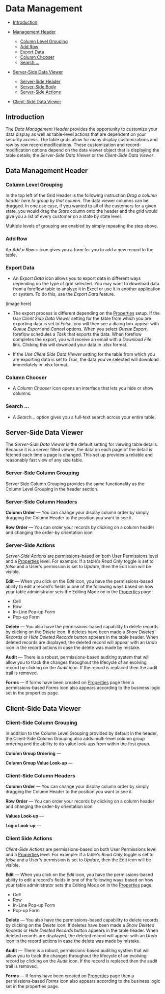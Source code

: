 # Data Management

- [Introduction](#introduction)
- [Management Header](#management-header)
    - [Column Level Grouping](#column-level-grouping)
    - [Add Row](#add-row)
    - [Export Data](#export-data)
    - [Column Chooser](#column-chooser)
    - [Search ...](#Search-...)
- [Server-Side Data Viewer](#server-side-data-viewer)
    - [Server-Side Header](#server-side-header)
    - [Server-Side Body](#server-side-body)
    - [Server-Side Actions](#server-side-actions)

- [Client-Side Data Viewer](#client-side-data-viewer)

<a name="introduction"></a>

## Introduction

The _Data Management Header_ provides the opportunity to customize your data display as well as table-level actions that are dependent on your security access. The table grids allow for many display customizations and row by row record modifications. These customization and record-modification options depend on the data viewer object that is displaying the table details; the _Server-Side Data Viewer_ or the _Client-Side Data Viewer_.

## Data Management Header


<a name="column-level-grouping"></a>

### Column Level Grouping

In the top left of the Grid Header is the following instruction _Drag a column header here to group by that column_.  The data viewer columns can be dragged.  In one use case, if you wanted to all of the customers for a given state, you would drag the _State_ column onto the header and the grid would give you a list of every customer on a state by state level.

Multiple levels of grouping are enabled by simply repeating the step above.

<a name="add-row"></a>

### Add Row

An _Add a Row_ **+** icon gives you a form for you to add a new record to the table.

<a name="export-data"></a>

### Export Data

- An _Export Data_ icon allows you to export data in different ways depending on the type of grid selected. You may want to download data from a foreflow table to analyze it in Excel or use it in another application or system.  To do this, use the _Export Data_ feature.

(image here)

- The export process is different depending on the [Properties](tables-properties.md) setup.  If the _Use Client Side Data Viewer_ setting for the table from which you are exporting data is set to _False_, you will then see a dialog box appear with _Queue Export_ and _Cancel_ options.  When you select _Queue Export_, foreflow schedules a _Task_ that exports the data.  When foreflow completes the export, you will receive an email with a _Download File_ link.  Clicking this will download your data in .xlsx format.

- If the _Use Client Side Data Viewer_ setting for the table from which you are exporting data is set to _True_, the data you've selected will download immediately in .xlsx format.

<a name="column-chooser"></a>

### Column Chooser

- A _Column Chooser_ icon opens an interface that lets you hide or show columns.

<a name="search-..."></a>

### Search ...

- A _Search..._ option gives you a full-text search across your entire table.

<a name="server-side-data-viewer"></a>

## Server-Side Data Viewer

The _Server-Side Data Viewer_ is the default setting for viewing table details.  Because it is a server filled viewer, the data on each page of the detail is fetched each time a page is changed.  This set up provides a reliable and reasonably fast view of any size table.  

<a name="server-side-column-grouping"></a>

### Server-Side Column Grouping

Server Side Column Grouping provides the same functionality as the Column Level Grouping in the header section.

<a name="server-side-column-headers"></a>

### Server-Side Column Headers

**Column Order** &mdash; You can change your display column order by simply dragging the Column Header to the position you want to see it.

**Row Order** &mdash; You can order your records by clicking on a column header and changing the order-by orientation icon 

<a name="server-side-actions"></a>

### Server-Side Actions

_Server-Side Actions_ are permissions-based on both User Permissions level and a [Properties](tables-properties) level. For example:  If a table's _Read Only_ toggle is set to _false_ and a User's permission is set to _Update_, then the Edit icon will be visible.

**Edit** &mdash; When you click on the _Edit_ icon, you have the permissions-based ability to edit a record's fields in one of the following ways based on how your table administrator sets the Editing Mode on in the [Properties](tables-properties#editing-mode) page.
- Cell
- Row
- In-Line Pop-up Form
- Pop-up Form


**Delete** &mdash; You also have the permissions-based capability to delete records by clicking on the _Delete_ icon. If deletes have been made a _Show Deleted Records_ or _Hide Deleted Records_ button appears in the table header.  When deleted records are displayed, the deleted record will appear with an _Undo_ icon in the record actions in case the delete was made by mistake.

**Audit** &mdash; There is a robust, permissions-based auditing system that will allow you to track the changes throughout the lifecycle of an evolving record by clicking on the _Audit_ icon.  If the record is replaced then the audit trail is removed.

**Forms** &mdash; If forms have been created on [Properties](tables-properties#forms-section) page then a permissions-based _Forms_ icon also appears according to the business logic set in the properties page.

<a name="client-side-data-viewer"></a>

## Client-Side Data Viewer

<a name="client-side-column-grouping"></a>

### Client-Side Column Grouping

In addition to the Column Level Grouping provided by default in the header, the Client-Side Column Grouping also adds multi-level column group ordering and the ability to do value look-ups from within the first group.

**Column Group Ordering** &mdash; 

**Column Group Value Look-up** &mdash; 

<a name="client-side-column-headers"></a>

### Client-Side Column Headers

**Column Order** &mdash; You can change your display column order by simply dragging the Column Header to the position you want to see it.

**Row Order** &mdash; You can order your records by clicking on a column header and changing the order-by orientation icon 

**Values Look-up** &mdash; 

**Logic Look-up** &mdash; 

<a name="client-side-actions"></a>

### Client Side Actions

_Client-Side Actions_ are permissions-based on both User Permissions level and a [Properties](tables-properties) level. For example:  If a table's _Read Only_ toggle is set to _false_ and a User's permission is set to _Update_, then the Edit icon will be visible.

**Edit** &mdash; When you click on the _Edit_ icon, you have the permissions-based ability to edit a record's fields in one of the following ways based on how your table administrator sets the Editing Mode on in the [Properties](tables-properties#editing-mode) page.
- Cell
- Row
- In-Line Pop-up Form
- Pop-up Form


**Delete** &mdash; You also have the permissions-based capability to delete records by clicking on the _Delete_ icon. If deletes have been made a _Show Deleted Records_ or _Hide Deleted Records_ button appears in the table header.  When deleted records are displayed, the deleted record will appear with an _Undo_ icon in the record actions in case the delete was made by mistake.

**Audit** &mdash; There is a robust, permissions-based auditing system that will allow you to track the changes throughout the lifecycle of an evolving record by clicking on the _Audit_ icon.  If the record is replaced then the audit trail is removed.

**Forms** &mdash; If forms have been created on [Properties](tables-properties#forms-section) page then a permissions-based _Forms_ icon also appears according to the business logic set in the properties page.